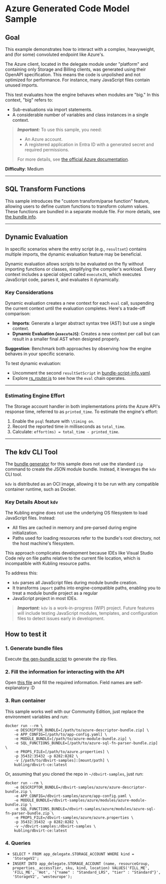 # Azure Generated Code Model Sample

## Goal
This example demonstrates how to interact with a complex, heavyweight, and (for some) convoluted endpoint like Azure's.

The Azure client, located in the delegate module under "platform" and containing only Storage and Billing clients, 
was generated using their OpenAPI specification. This means the code is unpolished and not optimized for performance. 
For instance, many JavaScript files contain unused imports.

This test evaluates how the engine behaves when modules are "big." In this context, "big" refers to:
- Sub-evaluations via import statements.
- A considerable number of variables and class instances in a single context.

> **_Important:_** To use this sample, you need:
> - An Azure account.
> - A registered application in Entra ID with a generated secret and required permissions.
>
> For more details, see [the official Azure documentation](https://learn.microsoft.com/en-us/entra/identity-platform/quickstart-configure-app-access-web-apis#application-permission-to-microsoft-graph).

**Difficulty**: Medium

---

## SQL Transform Functions
This sample introduces the "custom transform/parse function" feature, allowing users to define custom functions to 
transform column values. These functions are bundled in a separate module file. 
For more details, see [the bundle info](modules/parser/bundle-sql-function-info.yaml).

---

## Dynamic Evaluation
In specific scenarios where the entry script (e.g., `resultset`) contains multiple imports, the dynamic evaluation 
feature may be beneficial.

Dynamic evaluation allows scripts to be evaluated on the fly without importing functions or classes, simplifying 
the compiler's workload. Every context includes a special object called `executeJS`, which executes JavaScript code, 
parses it, and evaluates it dynamically.

### Key Considerations
Dynamic evaluation creates a new context for each `eval` call, suspending the current context until the evaluation completes. 
Here's a trade-off comparison:
- **Imports**: Generate a larger abstract syntax tree (AST) but use a single context.
- **Dynamic Evaluation (`executeJS`)**: Creates a new context per call but can result in a smaller final AST when designed properly.

**Suggestion**: Benchmark both approaches by observing how the engine behaves in your specific scenario.

To test dynamic evaluation:
- Uncomment the second `resultSetScript` in [bundle-script-info.yaml](modules%2Fdelegate%2Fbundle-script-info.yaml).
- Explore [rs_router.js](modules%2Fdelegate%2Faction%2Frs_router.js) to see how the `eval` chain operates.

---

### Estimating Engine Effort
The Storage account handler in both implementations prints the Azure API's response time, referred to as `printed_time`. 
To estimate the engine's effort:
1. Enable the `psql` feature with `\timing on`.
2. Record the reported time in milliseconds as `total_time`.
3. Calculate: `effort(ms) = total_time - printed_time`.

---

## The kdv CLI Tool
The [bundle generator](gen-bundles.sh) for this sample does not use the standard `zip` command to create the JSON module bundle. 
Instead, it leverages the `kdv` CLI tool.

`kdv` is distributed as an OCI image, allowing it to be run with any compatible container runtime, such as Docker.

### Key Details About `kdv`
The Kubling engine does not use the underlying OS filesystem to load JavaScript files. Instead:
- All files are cached in memory and pre-parsed during engine initialization.
- Paths used for loading resources refer to the bundle's root directory, not the host machine's filesystem.

This approach complicates development because IDEs like Visual Studio Code rely on file paths relative to the current 
file location, which is incompatible with Kubling resource paths.

To address this:
- `kdv` parses all JavaScript files during module bundle creation.
- It transforms `import` paths into engine-compatible paths, enabling you to treat a module bundle project as a regular 
- JavaScript project in most IDEs.

> **_Important:_** `kdv` is a work-in-progress (WIP) project. Future features will include testing JavaScript modules, templates, and configuration files to detect issues early in development.

## How to test it

### 1. Generate bundle files
Execute [the gen-bundle script](gen-bundles.sh) to generate the zip files.

### 2. Fill the information for interacting with the API
Open [this file](azure.properties) and fill the required information. Field names are self-explanatory :D

### 3. Run container
This sample works well with our Community Edition, just replace the environment variables and run:

```
docker run --rm \ 
    -e DESCRIPTOR_BUNDLE=[/path/to/azure-descriptor-bundle.zip] \
    -e APP_CONFIG=[/path/to/app-config.yaml] \
    -e MODULE_BUNDLE=[/path/to/azure-module-bundle.zip] \
    -e SQL_FUNCTIONS_BUNDLE=[/path/to/azure-sql-fn-parser-bundle.zip] \
    -e PROPS_FILE=[/path/to/azure.properties] \
    -p 35432:35432 -p 8282:8282 \
    -v [/path/to/dbvirt-samples]:[mount/path] \
    kubling/dbvirt-ce:latest
```

Or, assuming that you cloned the repo in `~/dbvirt-samples`, just run:
```
docker run --rm \
    -e DESCRIPTOR_BUNDLE=/dbvirt-samples/azure/azure-descriptor-bundle.zip \
    -e APP_CONFIG=/dbvirt-samples/azure/app-config.yaml \
    -e MODULE_BUNDLE=/dbvirt-samples/azure/modules/azure-module-bundle.zip \
    -e SQL_FUNCTIONS_BUNDLE=/dbvirt-samples/azure/modules/azure-sql-fn-parser-bundle.zip \
    -e PROPS_FILE=/dbvirt-samples/azure/azure.properties \
    -p 35432:35432 -p 8282:8282 \
    -v ~/dbvirt-samples:/dbvirt-samples \
    kubling/dbvirt-ce:latest
```

### 4. Queries
* `SELECT * FROM app_delegate.STORAGE_ACCOUNT WHERE kind = 'StorageV2';`
* `INSERT INTO app_delegate.STORAGE_ACCOUNT (name, resourceGroup, properties__accessTier, sku, kind, location)
   VALUES('FILL_ME', 'FILL_ME', 'Hot', '{"name" : "Standard_LRS", "tier" : "Standard"}', 'StorageV2', 'westeurope');`